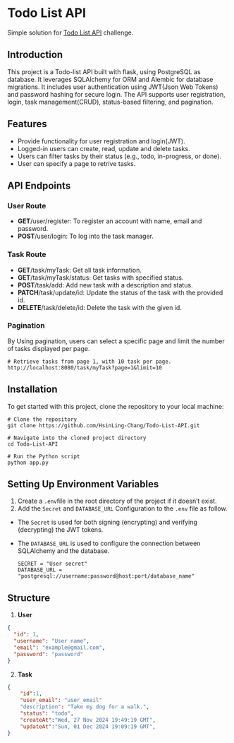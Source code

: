 # Todo List API

Simple solution for [Todo List API](https://roadmap.sh/projects/todo-list-api) challenge.

## Introduction

This project is a Todo-list API built with flask, using PostgreSQL as database. It leverages SQLAlchemy for ORM and Alembic for database migrations. It includes user authentication using JWT(Json Web Tokens) and password hashing for secure login. The API supports user registration, login, task management(CRUD), status-based filtering, and pagination.

## Features

- Provide functionality for user registration and login(JWT).
- Logged-in users can create, read, update and delete tasks.
- Users can filter tasks by their status (e.g., todo, in-progress, or done).
- User can specify a page to retrive tasks.

## API Endpoints

### User Route

- **GET**/user/register: To register an account with name, email and password.
- **POST**/user/login: To log into the task manager.

### Task Route

- **GET**/task/myTask: Get all task information.
- **GET**/task/myTask/status: Get tasks with specified status.
- **POST**/task/add: Add new task with a description and status.
- **PATCH**/task/update/id: Update the status of the task with the provided id.
- **DELETE**/task/delete/id: Delete the task with the given id.

### Pagination

By Using pagination, users can select a specific page and limit the number of tasks displayed per page.

```shell
# Retrieve tasks from page 1, with 10 task per page.
http://localhost:8080/task/myTask?page=1&limit=10
```

## Installation

To get started with this project, clone the repository to your local machine:

```shell
# Clone the repository
git clone https://github.com/HsinLing-Chang/Todo-List-API.git

# Navigate into the cloned project directory
cd Todo-List-API

# Run the Python script
python app.py
```

## Setting Up Environment Variables

1. Create a `.env`file in the root directory of the project if it doesn’t exist.
2. Add the `Secret` and `DATABASE_URL` Configuration to the `.env` file as follow.

- The `Secret` is used for both signing (encrypting) and verifying (decrypting) the JWT tokens.

- The `DATABASE_URL` is used to configure the connection between SQLAlchemy and the database.
  ```shell
  SECRET = "User secret"
  DATABASE_URL = "postgresql://username:password@host:port/database_name"
  ```

## Structure

1. **User**

```json
{
  "id": 1,
  "username": "User name",
  "email": "example@gmail.com",
  "password": "password"
}
```

2. **Task**

```json
{
    "id":1,
    "user_email": "user_email"
    "description": "Take my dog for a walk.",
    "status": "todo",
    "createAt":"Wed, 27 Nov 2024 19:49:19 GMT",
    "updateAt":"Sun, 01 Dec 2024 19:09:19 GMT",
}
```
